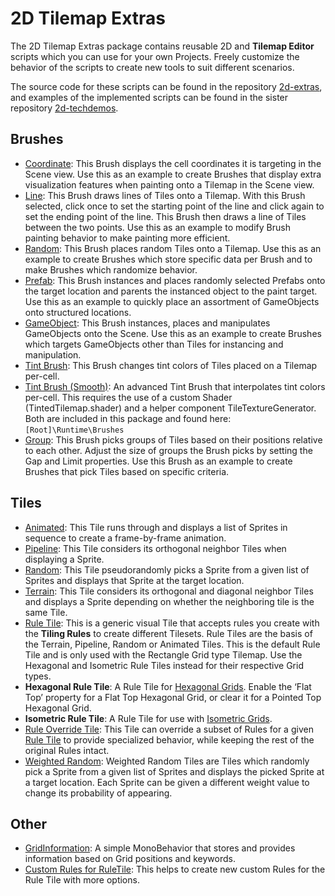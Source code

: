 # 2D Tilemap Extras

The 2D Tilemap Extras package contains reusable 2D and __Tilemap Editor__ scripts which you can use for your own Projects. Freely customize the behavior of the scripts to create new tools to suit different scenarios. 

The source code for these scripts can be found in the repository [2d-extras](https://github.com/Unity-Technologies/2d-extras "2d-extras: Extras for 2d features"), and examples of the implemented scripts can be found in the sister repository [2d-techdemos](https://github.com/Unity-Technologies/2d-techdemos "2d-techdemos: Examples for 2d features").

## Brushes

- [Coordinate](CoordinateBrush.md): This Brush displays the cell coordinates it is targeting in the Scene view. Use this as an example to create Brushes that display extra visualization features when painting onto a Tilemap in the Scene view.
- [Line](LineBrush.md): This Brush draws lines of Tiles onto a Tilemap. With this Brush selected, click once to set the starting point of the line and click again to set the ending point of the line. This Brush then draws a line of Tiles between the two points. Use this as an example to modify Brush painting behavior to make painting more efficient.
- [Random](RandomBrush.md): This Brush places random Tiles onto a Tilemap. Use this as an example to create Brushes which store specific data per Brush and to make Brushes which randomize behavior.
- [Prefab](PrefabBrush.md): This Brush instances and places randomly selected Prefabs onto the target location and parents the instanced object to the paint target. Use this as an example to quickly place an assortment of GameObjects onto structured locations.
- [GameObject](GameObjectBrush.md): This Brush instances, places and manipulates GameObjects onto the Scene. Use this as an example to create Brushes which targets GameObjects other than Tiles for instancing and manipulation.
- [Tint Brush](TintBrush.md): This Brush changes tint colors of Tiles placed on a Tilemap per-cell.
- [Tint Brush (Smooth)](TintBrushSmooth.md): An advanced Tint Brush that interpolates tint colors per-cell. This requires the use of a custom Shader (TintedTilemap.shader) and a  helper component TileTextureGenerator. Both are included in this package and found here: `[Root]\Runtime\Brushes`
- [Group](GroupBrush.md): This Brush picks groups of Tiles based on their positions relative to each other. Adjust the size of groups the Brush picks by setting the Gap and Limit properties. Use this Brush as an example to create Brushes that pick Tiles based on specific criteria.

## Tiles

- [Animated](AnimatedTile.md): This Tile runs through and displays a list of Sprites in sequence to create a frame-by-frame animation.
- [Pipeline](PipelineTile.md): This Tile considers its orthogonal neighbor Tiles when displaying a Sprite.
- [Random](RandomTile.md): This Tile pseudorandomly picks a Sprite from a given list of Sprites and displays that Sprite at the target location.
- [Terrain](TerrainTile.md): This Tile considers its orthogonal and diagonal neighbor Tiles and displays a Sprite depending on whether the neighboring tile is the same Tile.
- [Rule Tile](RuleTile.md): This is a generic visual Tile that accepts rules you create with the __Tiling Rules__ to create different Tilesets. Rule Tiles are the basis of the Terrain, Pipeline, Random or Animated Tiles. This is the default Rule Tile and is only used with the Rectangle Grid type Tilemap. Use the Hexagonal and Isometric Rule Tiles instead for their respective Grid types.
- __Hexagonal Rule Tile__: A Rule Tile for [Hexagonal Grids](https://docs.unity3d.com/2018.3/Documentation/Manual/Tilemap-Hexagonal.html). Enable the ‘Flat Top’ property for a Flat Top Hexagonal Grid, or clear it for a Pointed Top Hexagonal Grid.
- __Isometric Rule Tile__: A Rule Tile for use with [Isometric Grids](https://docs.unity3d.com/2018.3/Documentation/Manual/Tilemap-Isometric-CreateIso.html).
- [Rule Override Tile](RuleOverrideTile.md): This Tile can override a subset of Rules for a given [Rule Tile](RuleTile.md) to provide specialized behavior, while keeping the rest of the original Rules intact.
- [Weighted Random](WeightedRandomTile.md): Weighted Random Tiles are Tiles which randomly pick a Sprite from a given list of Sprites and displays the picked Sprite at a target location. Each Sprite can be given a different weight value to change its probability of appearing.

## Other

- [GridInformation](GridInformation.md): A simple MonoBehavior that stores and provides information based on Grid positions and keywords.
- [Custom Rules for RuleTile](CustomRulesForRuleTile.md): This helps to create new custom Rules for the Rule Tile with more options.